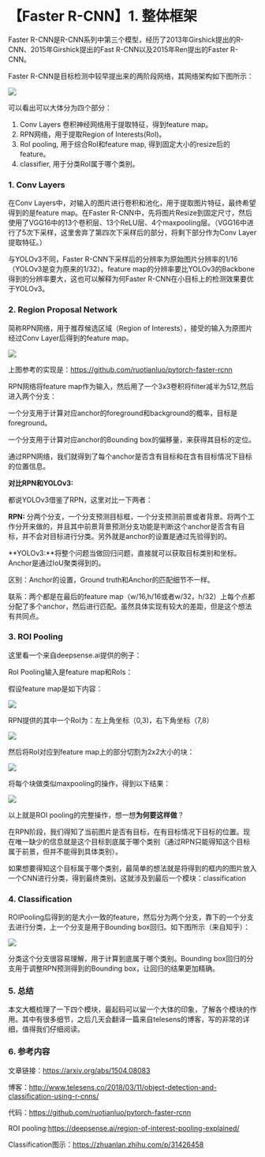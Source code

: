 # 【Faster R-CNN】1. 整体框架

Faster R-CNN是R-CNN系列中第三个模型，经历了2013年Girshick提出的R-CNN、2015年Girshick提出的Fast R-CNN以及2015年Ren提出的Faster R-CNN。

Faster R-CNN是目标检测中较早提出来的两阶段网络，其网络架构如下图所示：

![](https://img-blog.csdnimg.cn/20200205215726626.png?x-oss-process=image/watermark,type_ZmFuZ3poZW5naGVpdGk,shadow_10,text_aHR0cHM6Ly9ibG9nLmNzZG4ubmV0L0REX1BQX0pK,size_16,color_FFFFFF,t_70)

可以看出可以大体分为四个部分：

1. Conv Layers 卷积神经网络用于提取特征，得到feature map。
2. RPN网络，用于提取Region of Interests(RoI)。
3. RoI pooling, 用于综合RoI和feature map, 得到固定大小的resize后的feature。
4. classifier, 用于分类RoI属于哪个类别。





### 1. Conv Layers

在Conv Layers中，对输入的图片进行卷积和池化，用于提取图片特征，最终希望得到的是feature map。在Faster R-CNN中，先将图片Resize到固定尺寸，然后使用了VGG16中的13个卷积层、13个ReLU层、4个maxpooling层。（VGG16中进行了5次下采样，这里舍弃了第四次下采样后的部分，将剩下部分作为Conv Layer提取特征。）

与YOLOv3不同，Faster R-CNN下采样后的分辨率为原始图片分辨率的1/16（YOLOv3是变为原来的1/32）。feature map的分辨率要比YOLOv3的Backbone得到的分辨率要大，这也可以解释为何Faster R-CNN在小目标上的检测效果要优于YOLOv3。



### 2. Region Proposal Network

简称RPN网络，用于推荐候选区域（Region of Interests），接受的输入为原图片经过Conv Layer后得到的feature map。

![](https://img-blog.csdnimg.cn/20200209174933951.png?x-oss-process=image/watermark,type_ZmFuZ3poZW5naGVpdGk,shadow_10,text_aHR0cHM6Ly9ibG9nLmNzZG4ubmV0L0REX1BQX0pK,size_16,color_FFFFFF,t_70)

上图参考的实现是：https://github.com/ruotianluo/pytorch-faster-rcnn

RPN网络将feature map作为输入，然后用了一个3x3卷积将filter减半为512,然后进入两个分支：

一个分支用于计算对应anchor的foreground和background的概率，目标是foreground。

一个分支用于计算对应anchor的Bounding box的偏移量，来获得其目标的定位。

通过RPN网络，我们就得到了每个anchor是否含有目标和在含有目标情况下目标的位置信息。

**对比RPN和YOLOv3:**

都说YOLOv3借鉴了RPN，这里对比一下两者：

**RPN:** 分两个分支，一个分支预测目标框，一个分支预测前景或者背景。将两个工作分开来做的，并且其中前景背景预测分支功能是判断这个anchor是否含有目标，并不会对目标进行分类。另外就是anchor的设置是通过先验得到的。

**YOLOv3:**将整个问题当做回归问题，直接就可以获取目标类别和坐标。Anchor是通过IoU聚类得到的。

区别：Anchor的设置，Ground truth和Anchor的匹配细节不一样。

联系：两个都是在最后的feature map（w/16,h/16或者w/32，h/32）上每个点都分配了多个anchor，然后进行匹配。虽然具体实现有较大的差距，但是这个想法有共同点。

### 3. ROI Pooling

这里看一个来自deepsense.ai提供的例子：

RoI Pooling输入是feature map和RoIs：

假设feature map是如下内容：

![](https://img-blog.csdnimg.cn/20200209183030343.png?x-oss-process=image/watermark,type_ZmFuZ3poZW5naGVpdGk,shadow_10,text_aHR0cHM6Ly9ibG9nLmNzZG4ubmV0L0REX1BQX0pK,size_16,color_FFFFFF,t_70)

RPN提供的其中一个RoI为：左上角坐标（0,3)，右下角坐标（7,8）

![](https://img-blog.csdnimg.cn/20200209183241113.png?x-oss-process=image/watermark,type_ZmFuZ3poZW5naGVpdGk,shadow_10,text_aHR0cHM6Ly9ibG9nLmNzZG4ubmV0L0REX1BQX0pK,size_16,color_FFFFFF,t_70)

然后将RoI对应到feature map上的部分切割为2x2大小的块：

![](https://img-blog.csdnimg.cn/20200209183428731.png?x-oss-process=image/watermark,type_ZmFuZ3poZW5naGVpdGk,shadow_10,text_aHR0cHM6Ly9ibG9nLmNzZG4ubmV0L0REX1BQX0pK,size_16,color_FFFFFF,t_70)

将每个块做类似maxpooling的操作，得到以下结果：

![](https://img-blog.csdnimg.cn/20200209183556994.png)

以上就是ROI pooling的完整操作，想一想**为何要这样做**？

在RPN阶段，我们得知了当前图片是否有目标，在有目标情况下目标的位置。现在唯一缺少的信息就是这个目标到底属于哪个类别（通过RPN只能得知这个目标属于前景，但并不能得到具体类别）。

如果想要得知这个目标属于哪个类别，最简单的想法就是将得到的框内的图片放入一个CNN进行分类，得到最终类别。这就涉及到最后一个模块：classification



### 4. Classification

ROIPooling后得到的是大小一致的feature，然后分为两个分支，靠下的一个分支去进行分类，上一个分支是用于Bounding box回归。如下图所示（来自知乎）：



![](https://img-blog.csdnimg.cn/20200209184617310.png)

分类这个分支很容易理解，用于计算到底属于哪个类别。Bounding box回归的分支用于调整RPN预测得到的Bounding box，让回归的结果更加精确。



### 5. 总结

本文大概梳理了一下四个模块，最起码可以留一个大体的印象，了解各个模块的作用。其中有很多细节，之后几天会翻译一篇来自telesens的博客，写的非常的详细，值得我们仔细阅读。



### 6. 参考内容

文章链接：<https://arxiv.org/abs/1504.08083>

博客：<http://www.telesens.co/2018/03/11/object-detection-and-classification-using-r-cnns/>

代码：https://github.com/ruotianluo/pytorch-faster-rcnn

ROI pooling:<https://deepsense.ai/region-of-interest-pooling-explained/>

Classification图示：<https://zhuanlan.zhihu.com/p/31426458>